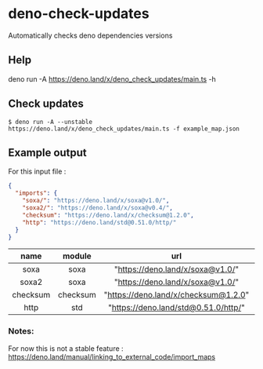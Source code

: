 # deno-check-updates
Automatically checks deno dependencies versions

## Help
deno run -A https://deno.land/x/deno_check_updates/main.ts -h

## Check updates
```shell
$ deno run -A --unstable https://deno.land/x/deno_check_updates/main.ts -f example_map.json
```

## Example output
For this input file :

```json
{
  "imports": {
    "soxa/": "https://deno.land/x/soxa@v1.0/",
    "soxa2/": "https://deno.land/x/soxa@v0.4/",
    "checksum": "https://deno.land/x/checksum@1.2.0",
    "http": "https://deno.land/std@0.51.0/http/"
  }
}
```

| name | module  | url  | version | latest | upToDate
| :---:| :-----: | :--: | :-----: | :----: | :----: |
| soxa  | soxa | "https://deno.land/x/soxa@v1.0/" |  "v1.1" | "v1.1" | true
| soxa2 | soxa | "https://deno.land/x/soxa@v1.0/" |  "v1.1" | "v1.1" | true
| checksum | checksum | "https://deno.land/x/checksum@1.2.0" |  "v1.2.0" | "v1.4.0" | false
| http | std | "https://deno.land/std@0.51.0/http/" |  "v0.51.0" | "v0.52.0" | false

### Notes:
For now this is not a stable feature : https://deno.land/manual/linking_to_external_code/import_maps